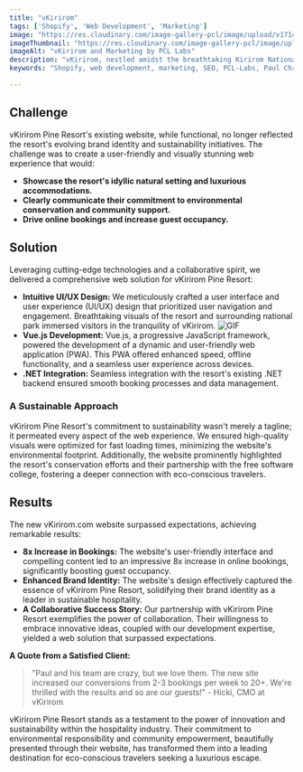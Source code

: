 ```yaml
---
title: "vKirirom"
tags: ['Shopify', 'Web Development', 'Marketing']
image: "https://res.cloudinary.com/image-gallery-pcl/image/upload/v1714789947/Blawby/vKirirom_Featured_xls84w.webp"
imageThumbnail: "https://res.cloudinary.com/image-gallery-pcl/image/upload/v1714791184/Blawby/Yearly-1_vphmtg.webp"
imageAlt: "vKirirom and Marketing by PCL Labs"
description: "vKirirom, nestled amidst the breathtaking Kirirom National Park in Cambodia, is more than just a luxurious escape.  This eco-conscious resort embodies a deep commitment to environmental conservation and community empowerment. Partnering with vKirirom Pine Resort, we embarked on a transformative journey to craft a captivating web experience that mirrored their dedication to sustainability and hospitality excellence."
keywords: "Shopify, web development, marketing, SEO, PCL-Labs, Paul Chris Luke"

---
```


## Challenge

vKirirom Pine Resort's existing website, while functional, no longer reflected the resort's evolving brand identity and sustainability initiatives. The challenge was to create a user-friendly and visually stunning web experience that would:

* **Showcase the resort's idyllic natural setting and luxurious accommodations.**
* **Clearly communicate their commitment to environmental conservation and community support.**
* **Drive online bookings and increase guest occupancy.**

## Solution

Leveraging cutting-edge technologies and a collaborative spirit, we delivered a comprehensive web solution for vKirirom Pine Resort:

* **Intuitive UI/UX Design:**  We meticulously crafted a user interface and user experience (UI/UX) design that prioritized user navigation and engagement. Breathtaking visuals of the resort and surrounding national park immersed visitors in the tranquility of vKirirom.
![GIF](https://res.cloudinary.com/image-gallery-pcl/image/upload/v1717156634/Blawby/Vmirirom_ujq8a3.gif)
* **Vue.js Development:**  Vue.js, a progressive JavaScript framework, powered the development of a dynamic and user-friendly web application (PWA). This PWA offered enhanced speed, offline functionality, and a seamless user experience across devices.
* **.NET Integration:**  Seamless integration with the resort's existing .NET backend ensured smooth booking processes and data management.

### A Sustainable Approach

vKirirom Pine Resort's commitment to sustainability wasn't merely a tagline; it permeated every aspect of the web experience. We ensured high-quality visuals were optimized for fast loading times, minimizing the website's environmental footprint. Additionally, the website prominently highlighted the resort's conservation efforts and their partnership with the free software college, fostering a deeper connection with eco-conscious travelers.

## Results

The new vKirirom.com website surpassed expectations, achieving remarkable results:

* **8x Increase in Bookings:**  The website's user-friendly interface and compelling content led to an impressive 8x increase in online bookings, significantly boosting guest occupancy.
* **Enhanced Brand Identity:** The website's design effectively captured the essence of vKirirom Pine Resort, solidifying their brand identity as a leader in sustainable hospitality.
* **A Collaborative Success Story:**  Our partnership with vKirirom Pine Resort exemplifies the power of collaboration. Their willingness to embrace innovative ideas, coupled with our development expertise, yielded a web solution that surpassed expectations.

**A Quote from a Satisfied Client:**

> "Paul and his team are crazy, but we love them. The new site increased our conversions from 2-3 bookings per week to 20+.  We're thrilled with the results and so are our guests!" - Hicki, CMO at vKirirom

vKirirom Pine Resort stands as a testament to the power of innovation and sustainability within the hospitality industry.  Their commitment to environmental responsibility and community empowerment, beautifully presented through their website, has transformed them into a leading destination for eco-conscious travelers seeking a luxurious escape.

<!-- https://visionary-nougat-c7514e.netlify.app/ -->